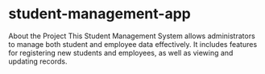 # student-management-app
About the Project
This Student Management System allows administrators to manage both student and employee data effectively. It includes features for registering new students and employees, as well as viewing and updating records.
